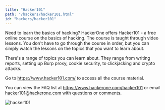 ```yaml
---
title: "Hacker101"
path: "/hackers/hacker101.html"
id: "hackers/hacker101"
---
```


Need to learn the basics of hacking? HackerOne offers Hacker101 - a free online course on the basics of hacking. The course is taught through video lessons. You don't have to go through the course in order, but you can simply watch the lessons on the topics that you want to learn about.

There's a range of topics you can learn about. They range from writing reports, setting up Burp proxy, cookie security, to clickjacking and crypto attacks.

Go to https://www.hacker101.com/ to access all the course material.

You can view the FAQ list at https://www.hackerone.com/hacker101 or email hacker101@hackerone.com with questions or comments.

![hacker101](https://github.com/Hacker0x01/docs.hackerone.com/blob/master/docs/hackers/images/hacker101.png?raw=true)
